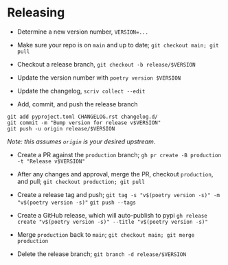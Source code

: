 # Releasing

- Determine a new version number, `VERSION=...`

- Make sure your repo is on `main` and up to date;
    `git checkout main; git pull`

- Checkout a release branch, `git checkout -b release/$VERSION`

- Update the version number with `poetry version $VERSION`

- Update the changelog, `scriv collect --edit`

- Add, commit, and push the release branch

```
git add pyproject.toml CHANGELOG.rst changelog.d/
git commit -m "Bump version for release v$VERSION"
git push -u origin release/$VERSION
```
_Note: this assumes `origin` is your desired upstream._

- Create a PR against the `production` branch;
    `gh pr create -B production -t "Release v$VERSION"`

- After any changes and approval, merge the PR, checkout `production`, and pull;
    `git checkout production; git pull`

- Create a release tag and push;
    `git tag -s "v$(poetry version -s)" -m "v$(poetry version -s)"`
    `git push --tags`

- Create a GitHub release, which will auto-publish to pypi
    `gh release create "v$(poetry version -s)" --title "v$(poetry version -s)"`

- Merge `production` back to `main`; `git checkout main; git merge production`

- Delete the release branch; `git branch -d release/$VERSION`
